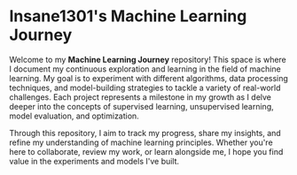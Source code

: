 # Insane1301's Machine Learning Journey

Welcome to my **Machine Learning Journey** repository! This space is where I document my continuous exploration and learning in the field of machine learning. My goal is to experiment with different algorithms, data processing techniques, and model-building strategies to tackle a variety of real-world challenges. Each project represents a milestone in my growth as I delve deeper into the concepts of supervised learning, unsupervised learning, model evaluation, and optimization.

Through this repository, I aim to track my progress, share my insights, and refine my understanding of machine learning principles. Whether you're here to collaborate, review my work, or learn alongside me, I hope you find value in the experiments and models I've built.


